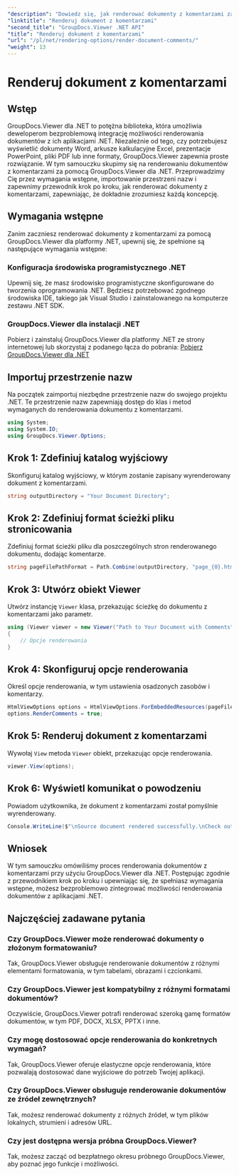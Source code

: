 ```yaml
---
"description": "Dowiedz się, jak renderować dokumenty z komentarzami za pomocą GroupDocs.Viewer dla .NET. Postępuj zgodnie z naszym przewodnikiem krok po kroku, aby zapewnić bezproblemową integrację."
"linktitle": "Renderuj dokument z komentarzami"
"second_title": "GroupDocs.Viewer .NET API"
"title": "Renderuj dokument z komentarzami"
"url": "/pl/net/rendering-options/render-document-comments/"
"weight": 13
---
```


# Renderuj dokument z komentarzami

## Wstęp
GroupDocs.Viewer dla .NET to potężna biblioteka, która umożliwia deweloperom bezproblemową integrację możliwości renderowania dokumentów z ich aplikacjami .NET. Niezależnie od tego, czy potrzebujesz wyświetlić dokumenty Word, arkusze kalkulacyjne Excel, prezentacje PowerPoint, pliki PDF lub inne formaty, GroupDocs.Viewer zapewnia proste rozwiązanie.
W tym samouczku skupimy się na renderowaniu dokumentów z komentarzami za pomocą GroupDocs.Viewer dla .NET. Przeprowadzimy Cię przez wymagania wstępne, importowanie przestrzeni nazw i zapewnimy przewodnik krok po kroku, jak renderować dokumenty z komentarzami, zapewniając, że dokładnie zrozumiesz każdą koncepcję.
## Wymagania wstępne
Zanim zaczniesz renderować dokumenty z komentarzami za pomocą GroupDocs.Viewer dla platformy .NET, upewnij się, że spełnione są następujące wymagania wstępne:
### Konfiguracja środowiska programistycznego .NET
Upewnij się, że masz środowisko programistyczne skonfigurowane do tworzenia oprogramowania .NET. Będziesz potrzebować zgodnego środowiska IDE, takiego jak Visual Studio i zainstalowanego na komputerze zestawu .NET SDK.
### GroupDocs.Viewer dla instalacji .NET
Pobierz i zainstaluj GroupDocs.Viewer dla platformy .NET ze strony internetowej lub skorzystaj z podanego łącza do pobrania:
[Pobierz GroupDocs.Viewer dla .NET](https://releases.groupdocs.com/viewer/net/)

## Importuj przestrzenie nazw
Na początek zaimportuj niezbędne przestrzenie nazw do swojego projektu .NET. Te przestrzenie nazw zapewniają dostęp do klas i metod wymaganych do renderowania dokumentu z komentarzami.
```csharp
using System;
using System.IO;
using GroupDocs.Viewer.Options;
```

## Krok 1: Zdefiniuj katalog wyjściowy
Skonfiguruj katalog wyjściowy, w którym zostanie zapisany wyrenderowany dokument z komentarzami.
```csharp
string outputDirectory = "Your Document Directory";
```
## Krok 2: Zdefiniuj format ścieżki pliku stronicowania
Zdefiniuj format ścieżki pliku dla poszczególnych stron renderowanego dokumentu, dodając komentarze.
```csharp
string pageFilePathFormat = Path.Combine(outputDirectory, "page_{0}.html");
```
## Krok 3: Utwórz obiekt Viewer
Utwórz instancję `Viewer` klasa, przekazując ścieżkę do dokumentu z komentarzami jako parametr.
```csharp
using (Viewer viewer = new Viewer("Path to Your Document with Comments"))
{
    // Opcje renderowania
}
```
## Krok 4: Skonfiguruj opcje renderowania
Określ opcje renderowania, w tym ustawienia osadzonych zasobów i komentarzy.
```csharp
HtmlViewOptions options = HtmlViewOptions.ForEmbeddedResources(pageFilePathFormat);
options.RenderComments = true;
```
## Krok 5: Renderuj dokument z komentarzami
Wywołaj `View` metoda `Viewer` obiekt, przekazując opcje renderowania.
```csharp
viewer.View(options);
```
## Krok 6: Wyświetl komunikat o powodzeniu
Powiadom użytkownika, że dokument z komentarzami został pomyślnie wyrenderowany.
```csharp
Console.WriteLine($"\nSource document rendered successfully.\nCheck output in {outputDirectory}.");
```

## Wniosek
W tym samouczku omówiliśmy proces renderowania dokumentów z komentarzami przy użyciu GroupDocs.Viewer dla .NET. Postępując zgodnie z przewodnikiem krok po kroku i upewniając się, że spełniasz wymagania wstępne, możesz bezproblemowo zintegrować możliwości renderowania dokumentów z aplikacjami .NET.
## Najczęściej zadawane pytania
### Czy GroupDocs.Viewer może renderować dokumenty o złożonym formatowaniu?
Tak, GroupDocs.Viewer obsługuje renderowanie dokumentów z różnymi elementami formatowania, w tym tabelami, obrazami i czcionkami.
### Czy GroupDocs.Viewer jest kompatybilny z różnymi formatami dokumentów?
Oczywiście, GroupDocs.Viewer potrafi renderować szeroką gamę formatów dokumentów, w tym PDF, DOCX, XLSX, PPTX i inne.
### Czy mogę dostosować opcje renderowania do konkretnych wymagań?
Tak, GroupDocs.Viewer oferuje elastyczne opcje renderowania, które pozwalają dostosować dane wyjściowe do potrzeb Twojej aplikacji.
### Czy GroupDocs.Viewer obsługuje renderowanie dokumentów ze źródeł zewnętrznych?
Tak, możesz renderować dokumenty z różnych źródeł, w tym plików lokalnych, strumieni i adresów URL.
### Czy jest dostępna wersja próbna GroupDocs.Viewer?
Tak, możesz zacząć od bezpłatnego okresu próbnego GroupDocs.Viewer, aby poznać jego funkcje i możliwości.